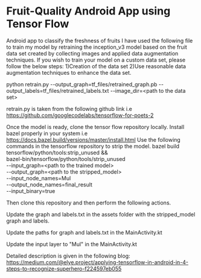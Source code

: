 # Fruit-Quality Android App using Tensor Flow
Android app to classify the freshness of fruits
I have used the following file to train my model by retraining the inception_v3 model based on the fruit data set created by collecting images and applied data augmentation techniques.
If you wish to train your model on a custom data set, please follow the below steps:
1)Creation of the data set
2)Use reasonable data augmentation techniques to enhance the data set.

python retrain.py --output_graph=tf_files/retrained_graph.pb --output_labels=tf_files/retrained_labels.txt --image_dir=\<path to the data set>
  
 
retrain.py is taken from the following github link i.e https://github.com/googlecodelabs/tensorflow-for-poets-2
  
  Once the model is ready, clone the tensor flow repository locally.
  Install bazel properly in your system i.e https://docs.bazel.build/versions/master/install.html
  Use the following commands in the tensorflow repository to strip the model.
                bazel build tensorflow/python/tools:strip_unused && \
                bazel-bin/tensorflow/python/tools/strip_unused \
                --input_graph=\<path to the trained model> \
                --output_graph=\<path to the stripped_model> \
                --input_node_names=Mul \
                --output_node_names=final_result \
                --input_binary=true
  
  Then clone this repository and then perform the following actions.
  
  Update the graph and labels.txt in the assets folder with the stripped_model graph and labels.
  
  Update the paths for graph and labels.txt in the MainActivity.kt
  
  Update the input layer to "Mul" in the MainActivity.kt
  
  Detailed description is given in the following blog:
  https://medium.com/@elye.project/applying-tensorflow-in-android-in-4-steps-to-recognize-superhero-f224597eb055
  
  

